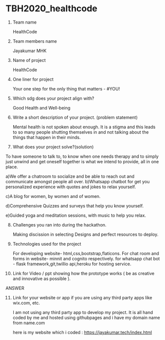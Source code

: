 # TBH2020_healthcode

1. Team name 

    HealthCode

2. Team members name 

   Jayakumar MHK

3. Name of project

   HealthCode

4. One liner for project

   Your one step for the only thing that matters - #YOU!

5. Which sdg does your project align with? 

   Good Health and Well-being
   
6.  Write a short description of your project. (problem statement)

    Mental health is not spoken about enough. It is a stigma and this leads to so
  many people shutting themselves in and not talking about the things that
  happen in their minds.

7. What does your project solve?(solution) 

  To have someone to talk to, to know when one needs therapy and to simply
just unwind and get oneself together is what we intend to provide, all in one
place.

  a)We offer a chatroom to socialize and be able to reach out and
        communicate amongst people all over.
  b)Whatsapp chatbot for get you personalized experience with 
  quotes and jokes to relax yourself.

  c)A blog for women, by women and of women.

  d)Comprehensive Quizzes and surveys that help you know yourself.

  e)Guided yoga and meditation sessions, with music to help you relax.

 

   

8. Challenges you ran into during the hackathon.  

   Making discission in selecting Designs and perfect resources to deploy.

9. Technologies used for the project 

   For developing website-
        html,css,bootstrap,flaticons.
   For chat room and forms in website- minnit and cognito respectively.
   for whatsapp chat bot - flask framework,git,twillio api,heroku for hosting service.
   

10. Link for Video / ppt showing how the prototype works ( be as creative and innovative as possible ).  

   ANSWER

11. Link for your website or app if you are using any third party apps like wix.com, etc. 

     I am not using any third party app to develop my project.
      It is all hand coded by me and hosted using githubpages and i have my domain name from name.com
      
      here is my website which i coded :
      https://jayakumar.tech/index.html


